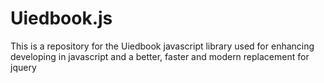 # Uiedbook.js
This is a repository for the Uiedbook javascript library used for enhancing developing in javascript and a better, faster and modern replacement for jquery
